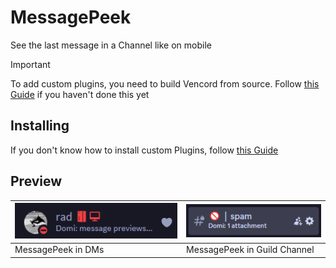<h1>MessagePeek</h1>
<p>See the last message in a Channel like on mobile</p>

> [!IMPORTANT]  
> To add custom plugins, you need to build Vencord from source. Follow [this Guide](https://docs.vencord.dev/installing/) if you haven't done this yet

## Installing
If you don't know how to install custom Plugins, follow [this Guide](https://docs.vencord.dev/installing/custom-plugins/)

## Preview

| ![MessagePeek in DMs](./previews/preview_dm.png) | ![MessagePeek in Guild Channel](./previews/preview_guild.png) |
| ------------------------------------------------ | ------------------------------------------------------------- |
|                MessagePeek in DMs                |                  MessagePeek in Guild Channel                 |
